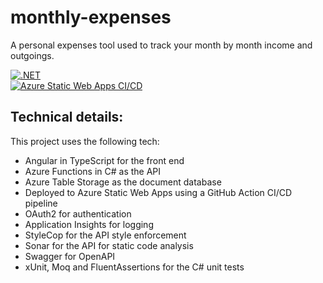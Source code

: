 # monthly-expenses

A personal expenses tool used to track your month by month income and outgoings.

[![.NET](https://github.com/simonjstanford/monthly-expenses/actions/workflows/dotnet.yml/badge.svg)](https://github.com/simonjstanford/monthly-expenses/actions/workflows/dotnet.yml)\
[![Azure Static Web Apps CI/CD](https://github.com/simonjstanford/monthly-expenses/workflows/Azure%20Static%20Web%20Apps%20CI%2FCD/badge.svg)](https://github.com/simonjstanford/monthly-expenses/actions/workflows/deploy.yml)

## Technical details:

This project uses the following tech:

- Angular in TypeScript for the front end
- Azure Functions in C# as the API
- Azure Table Storage as the document database
- Deployed to Azure Static Web Apps using a GitHub Action CI/CD pipeline
- OAuth2 for authentication
- Application Insights for logging
- StyleCop for the API style enforcement
- Sonar for the API for static code analysis
- Swagger for OpenAPI
- xUnit, Moq and FluentAssertions for the C# unit tests
